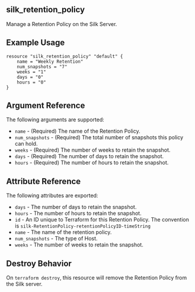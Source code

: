 ## silk_retention_policy

Manage a Retention Policy on the Silk Server.

## Example Usage

``` hcl
resource "silk_retention_policy" "default" {
    name = "Weekly Retention"
    num_snapshots = "7"
    weeks = "1"
    days = "0"
    hours = "0"
}
```

## Argument Reference

The following arguments are supported:

* `name` - (Required) The name of the Retention Policy.
* `num_snapshots` - (Required) The total number of snapshots this policy can hold.
* `weeks` - (Required) The number of weeks to retain the snapshot.
* `days` - (Required) The number of days to retain the snapshot.
* `hours` - (Required) The number of hours to retain the snapshot.

## Attribute Reference

The following attributes are exported:

* `days` - The number of days to retain the snapshot.
* `hours` - The number of hours to retain the snapshot.
* `id` - An ID unique to Terraform for this Retention Policy. The convention is `silk-RetentionPolicy-retentionPolicyID-timeString`
* `name` - The name of the retention policy.
* `num_snapshots` - The type of Host.
* `weeks` - The number of weeks to retain the snapshot.


## Destroy Behavior

On `terraform destroy`, this resource will remove the Retention Policy from the Silk server.
